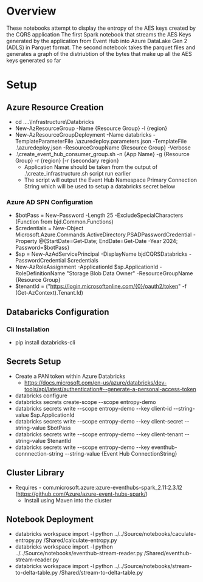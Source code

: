 # Overview 
These notebooks attempt to display the entropy of the AES keys created by the CQRS application
The first Spark notebook that streams the AES Keys generated by the application from Event Hub into Azure DataLake Gen 2 (ADLS) in Parquet format. 
The second notebook takes the parquet files and generates a graph of the distriubtion of the bytes that make up all the AES keys generated so far

# Setup

## Azure Resource Creation
* cd ..\..\Infrastructure\Databricks
* New-AzResourceGroup -Name {Resource Group} -l {region}
* New-AzResourceGroupDeployment -Name databricks -TemplateParameterFile .\azuredeploy.parameters.json -TemplateFile .\azuredeploy.json  -ResourceGroupName {Resource Group} -Verbose
* .\create_event_hub_consumer_group.sh -n {App Name} -g {Resource Group} -r {region} [-r {secondary region}
    * Application Name should be taken from the output of .\create_infrastructure.sh script run earlier 
    * The script will output the Event Hub Namespace Primary Connection String which will be used to setup a databricks secret below 

### Azure AD SPN Configuration 
* $botPass = New-Password -Length 25 -ExcludeSpecialCharacters (Function from bjd.Common.Functions)
* $credentials = New-Object Microsoft.Azure.Commands.ActiveDirectory.PSADPasswordCredential -Property @{StartDate=Get-Date; EndDate=Get-Date -Year 2024; Password=$botPass}
* $sp = New-AzAdServicePrincipal -DisplayName bjdCQRSDatabricks -PasswordCredential $credentials
* New-AzRoleAssignment -ApplicationId $sp.ApplicationId -RoleDefinitionName "Storage Blob Data Owner" -ResourceGroupName {Resource Group}
* $tenantId = ("https://login.microsoftonline.com/{0}/oauth2/token" -f (Get-AzContext).Tenant.Id)

## Databaricks Configuration

### Cli Installation
* pip install databricks-cli

## Secrets Setup 
* Create a PAN token within Azure Databricks
    * https://docs.microsoft.com/en-us/azure/databricks/dev-tools/api/latest/authentication#--generate-a-personal-access-token
* databricks configure 
* databricks secrets create-scope --scope entropy-demo
* databricks secrets write --scope entropy-demo --key client-id --string-value $sp.ApplicationId
* databricks secrets write --scope entropy-demo --key client-secret --string-value $botPass
* databricks secrets write --scope entropy-demo --key client-tenant --string-value $tenantId
* databricks secrets write --scope entropy-demo --key eventhub-connnection-string --string-value {Event Hub ConnectionString}

## Cluster Library
* Requires - com.microsoft.azure:azure-eventhubs-spark_2.11:2.3.12 (https://github.com/Azure/azure-event-hubs-spark/)
    * Install using Maven into the cluster

## Notebook Deployment
* databricks workspace import -l python ../../Source/notebooks/caculate-entropy.py /Shared/calculate-entropy.py
* databricks workspace import -l python ../../Source/notebooks/eventhub-stream-reader.py /Shared/eventhub-stream-reader.py
* databricks workspace import -l python ../../Source/notebooks/stream-to-delta-table.py /Shared/stream-to-delta-table.py